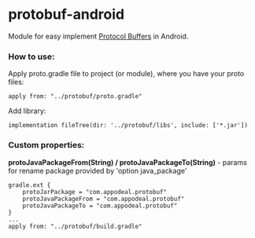 # protobuf-android
Module for easy implement [Protocol Buffers]((https://developers.google.com/protocol-buffers/)) in Android.

### How to use:

Apply proto.gradle file to project (or module), where you have your proto files:

```
apply from: "../protobuf/proto.gradle"
```

Add library:

```
implementation fileTree(dir: '../protobuf/libs', include: ['*.jar'])
```

### Custom properties:

**protoJavaPackageFrom(String) / protoJavaPackageTo(String)** - params for rename package provided by 'option java_package'

```
gradle.ext {
    protoJarPackage = "com.appodeal.protobuf"
    protoJavaPackageFrom = "com.appodeal.protobuf"
    protoJavaPackageTo = "com.appodeal.protobuf"
}
...
apply from: "../protobuf/build.gradle"
```